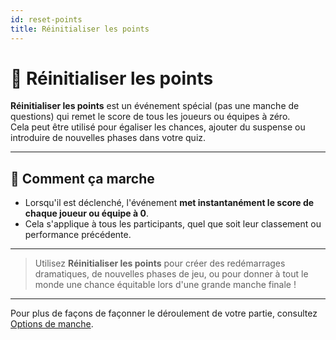 ```yaml
---
id: reset-points
title: Réinitialiser les points
---
```


# 🔄 Réinitialiser les points

**Réinitialiser les points** est un événement spécial (pas une manche de questions) qui remet le score de tous les joueurs ou équipes à zéro.\
Cela peut être utilisé pour égaliser les chances, ajouter du suspense ou introduire de nouvelles phases dans votre quiz.

---

## 📝 Comment ça marche

- Lorsqu'il est déclenché, l'événement **met instantanément le score de chaque joueur ou équipe à 0**.
- Cela s'applique à tous les participants, quel que soit leur classement ou performance précédente.

---

> Utilisez **Réinitialiser les points** pour créer des redémarrages dramatiques, de nouvelles phases de jeu, ou pour donner à tout le monde une chance équitable lors d'une grande manche finale !

---

Pour plus de façons de façonner le déroulement de votre partie, consultez [Options de manche](../editor/008-round-options.md).
